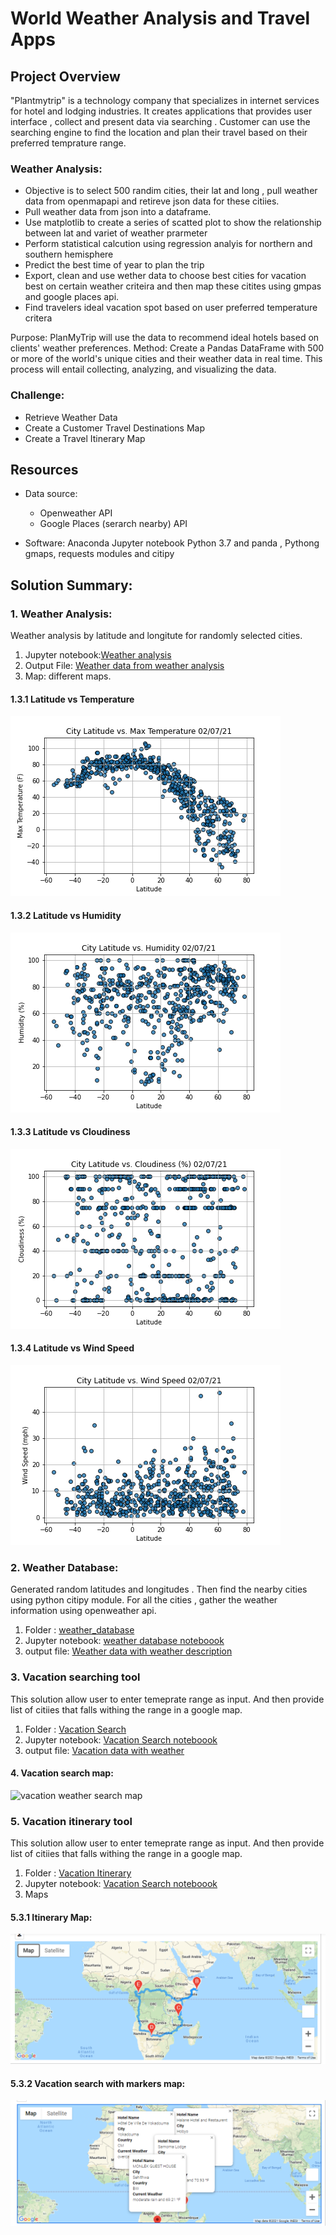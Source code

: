 # World Weather Analysis and Travel Apps

## Project Overview
"Plantmytrip" is a technology company that specializes in internet services for hotel and lodging industries. It creates applications that provides user interface , collect and present data via searching . Customer can use the searching engine to find the location and plan their travel based on their preferred temprature range.
### Weather Analysis:

- Objective is to select 500 randim cities, their lat and long , pull weather data from openmapapi and retireve json data for these citiies.
- Pull weather data from json into a dataframe.
- Use matplotlib to create a series of scatted plot to show the relationship between lat and variet of weather prarmeter
- Perform statistical calcution using regression analyis for northern and southern hemisphere
- Predict the best time of year to plan the trip
- Export, clean and use wether data to choose best cities for vacation best on certain weather criteira and then map these citites using gmpas and google places api.
- Find travelers ideal vacation spot based on user preferred temperature critera

Purpose: PlanMyTrip will use the data to recommend ideal hotels based on clients' weather preferences.
Method: Create a Pandas DataFrame with 500 or more of the world's unique cities and their weather data in real time. 	This process will entail collecting, analyzing, and visualizing the data.

### Challenge:
- Retrieve Weather Data
- Create a Customer Travel Destinations Map
- Create a Travel Itinerary Map


## Resources
- Data source: 
     - Openweather API
     - Google Places (serarch nearby) API
    
- Software: Anaconda Jupyter notebook Python 3.7 and panda , Pythong gmaps,  requests modules and citipy
 
## Solution Summary:
### 1. Weather Analysis:

Weather analysis by latitude and longitute for randomly selected cities.

1. Jupyter notebook:[Weather analysis](WeatherPy.ipynb)
2. Output File: [Weather data from weather analysis](weather_data/cities.csv)
3. Map: different maps.

#### 1.3.1 Latitude vs Temperature

![Lat vs temperature](weather_data/Fig1.png)

#### 1.3.2 Latitude vs Humidity

![Lat vs Humidity](weather_data/Fig2.png)

#### 1.3.3 Latitude vs Cloudiness

![Lat vs Cloudiness](weather_data/Fig3.png)

#### 1.3.4 Latitude vs Wind Speed

![Lat vs Wind Speed](weather_data/Fig4.png)

### 2. Weather Database:
  Generated random latitudes and longitudes . Then find the nearby cities using python citipy module. 
  For all the cities , gather the weather information using openweather api.
  
  1. Folder : [weather_database](weather_database/)
  2. Jupyter notebook: [weather database noteboook](weather_database/Weather_Database.ipynb)
  3. output file: [Weather data with weather description](weather_database/WeatherPy_Database.csv)
  
### 3. Vacation searching tool
  This solution allow user to enter temeprate range as input. And then provide list of citiies that falls withing the range in a google map.
  
  1. Folder : [Vacation Search ](Vacation_Search/)
  2. Jupyter notebook: [Vacation Search noteboook](Vacation_Search/Vacation_Search.ipynb)
  3. output file: [Vacation data with weather](Vacation_Search/WeatherPy_vacation.csv)
  
#### 4. Vacation search map:

![vacation weather search map](Vacation_Search/WeatherPy_vacation_map.pmg)


### 5. Vacation itinerary tool
  This solution allow user to enter temeprate range as input. And then provide list of citiies that falls withing the range in a google map.
  1. Folder : [Vacation Itinerary ](Vacation_Itinerary/)
  2. Jupyter notebook: [Vacation Search noteboook](Vacation_Itinerary/Vacation_Itinerary.ipynb)
  3. Maps
  #### 5.3.1 Itinerary Map:
  
  ![Itinerary Map](Vacation_Itinerary/WeatherPy_travel_map.png)
  
  #### 5.3.2 Vacation search with markers map:
  
  ![Vacation Marker ](Vacation_Itinerary/WeatherPy_travel_map_markers.png)
  
  

